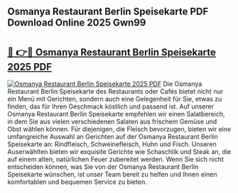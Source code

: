 ## Osmanya Restaurant Berlin Speisekarte PDF Download Online 2025 Gwn99

# <h2><a href="http://gcbji8.nevu.top/?p=Osmanya+Restaurant+Berlin+Speisekarte">🔗 👉🔴 Osmanya Restaurant Berlin Speisekarte 2025 PDF</a></h2>

[![Osmanya Restaurant Berlin Speisekarte 2025 PDF](https://i.imgur.com/dBaPXMq.png)](http://gcbji8.nevu.top/?p=Osmanya+Restaurant+Berlin+Speisekarte)
Die Osmanya Restaurant Berlin Speisekarte des Restaurants oder Cafés bietet nicht nur ein Menü mit Gerichten, sondern auch eine Gelegenheit für Sie, etwas zu finden, das für Ihren Geschmack köstlich und passend ist. Auf unserer Osmanya Restaurant Berlin Speisekarte empfehlen wir einen Salatbereich, in dem Sie aus vielen verschiedenen Salaten aus frischem Gemüse und Obst wählen können. Für diejenigen, die Fleisch bevorzugen, bieten wir eine umfangreiche Auswahl an Gerichten auf der Osmanya Restaurant Berlin Speisekarte an: Rindfleisch, Schweinefleisch, Huhn und Fisch. Unseren Auserwählten bieten wir exquisite Gerichte wie Schaschlik und Steak an, die auf einem alten, natürlichen Feuer zubereitet werden. Wenn Sie sich nicht entscheiden können, was Sie von der Osmanya Restaurant Berlin Speisekarte wünschen, ist unser Team bereit zu helfen und Ihnen einen komfortablen und bequemen Service zu bieten.

